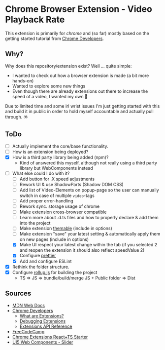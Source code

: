 # Chrome Browser Extension - Video Playback Rate

This extension is primarily for _chrome_ and (so far) mostly based on the getting started tutorial from [Chrome Developers](https://developer.chrome.com/docs/extensions/mv3/getstarted/).

## Why?

Why does this repository/extension exist? Well ... quite simple:

- I wanted to check out how a browser extension is made (a bit more hands-on)
- Wanted to explore some new things
- Even though there are already extensions out there to increase the speed of a video, I wanted my own 🤪

Due to limited time and some irl wrist issues I'm just getting started with this and build it in public in order to hold myself accountable and actually pull through. 🪅

## ToDo

- [ ] Actually implement the core/base functionality.
- [ ] How is an extension being deployed?
- [x] How is a third party library being added (npm)?
  - Kind of answered this myself, although not really using a third party library but WebComponents instead
- [ ] What else could I do with it?
  - [ ] Add button for .X speed adjustments
  - [ ] Rework UI & use ShadowParts (Shadow DOM CSS)
  - [ ] Add list of Video-Elements on popup-page so the user can manually switch in case of multiple `video`-tags
  - [ ] Add proper error-handling
  - [ ] Rework sync. storage usage of chrome
  - [ ] Make extension cross-browser compatible
  - [ ] Learn more about .d.ts files and how to properly declare & add them into the project
  - [ ] Make extension [themable](https://sap.github.io/ui5-webcomponents/playground/advanced/configuration/#theme) (include in options)
  - [ ] Make extension "save" your latest setting & automatically apply them on new pages (include in options)
  - [x] Make UI respect your latest change within the tab (if you selected 2 and reopen the extension it should also reflect speedValue 2)
  - [x] Configure [prettier](https://prettier.io/docs/en/install.html)
  - [x] Add and configure ESLint
- [x] Rethink the folder structure.
- [x] Configure [rollup.js](https://rollupjs.org/guide/en/) for building the project
  - TS => JS => bundle/build/merge JS + Public folder => Dist

## Sources

- [MDN Web Docs](https://developer.mozilla.org/en-US/docs/Mozilla/Add-ons/WebExtensions/Build_a_cross_browser_extension)
- [Chrome Developers](https://developer.chrome.com/docs/extensions/mv3/getstarted/)
  - [What are Extensions?](https://developer.chrome.com/docs/extensions/mv3/overview/)
  - [Debugging Extensions](https://developer.chrome.com/docs/extensions/mv3/tut_debugging/)
  - [Extensions API Reference](https://developer.chrome.com/docs/extensions/reference/)
- [FreeCodeCamp](https://www.freecodecamp.org/news/write-your-own-browser-extensions/)
- [Chrome Extensions React+TS Starter](https://github.com/chibat/chrome-extension-typescript-starter)
- [UI5 Web Components - Slider](https://sap.github.io/ui5-webcomponents/playground/components/Slider/)
